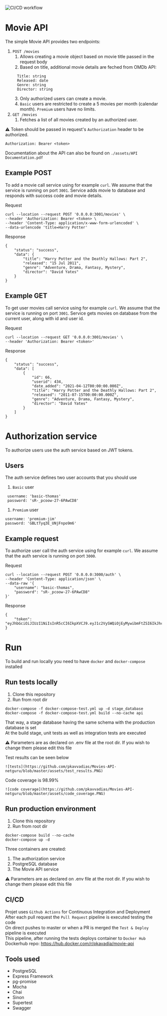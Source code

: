 ![CI/CD workflow](https://github.com/pkavvadias/Movies-API-netguru/actions/workflows/main.yml/badge.svg)
# Movie API

The simple Movie API provides two endpoints:

1. `POST /movies`
   1. Allows creating a movie object based on movie title passed in the request body
   2. Based on title, additional movie details are feched from OMDb API:
   ```
     Title: string
     Released: date
     Genre: string
     Director: string
   ```
   3. Only authorized users can create a movie.
   4. `Basic` users are restricted to create a 5 movies per month (calendar
      month). `Premium` users have no limits.
1. `GET /movies`
   1. Fetches a list of all movies created by an authorized user.

⚠️ Token should be passed in request's `Authorization` header to be authorized.

```
Authorization: Bearer <token>
```
Documentation about the API can also be found on `./assets/API Documentation.pdf`
## Example POST 

To add a movie call service using for example `curl`. We assume
that the service is running on port `3001`. Service adds movie to database
and responds with success code and movie details.  

Request

```
curl --location --request POST '0.0.0.0:3001/movies' \
--header 'Authorization: Bearer <token> \
--header 'Content-Type: application/x-www-form-urlencoded' \
--data-urlencode 'title=Harry Potter'

```

Response

```
{
    "status": "success",
    "data": {
        "title": "Harry Potter and the Deathly Hallows: Part 2",
        "released": "15 Jul 2011",
        "genre": "Adventure, Drama, Fantasy, Mystery",
        "director": "David Yates"
    }
}
```

## Example GET 

To get user movies call service using for example `curl`. We assume
that the service is running on port `3001`. Service gets movies on
database from the current user, along with id and user id.  

Request

```
curl --location --request GET '0.0.0.0:3001/movies' \
--header 'Authorization: Bearer <token>'

```

Response

```
{
    "status": "success",
    "data": [
        {
            "id": 66,
            "userid": 434,
            "date_added": "2021-04-12T00:00:00.000Z",
            "title": "Harry Potter and the Deathly Hallows: Part 2",
            "released": "2011-07-15T00:00:00.000Z",
            "genre": "Adventure, Drama, Fantasy, Mystery",
            "director": "David Yates"
        }
    ]
}
```
# Authorization service

To authorize users use the auth service based on JWT tokens.  
## Users

The auth service defines two user accounts that you should use  

1. `Basic` user

```
 username: 'basic-thomas'
 password: 'sR-_pcoow-27-6PAwCD8'
```

1. `Premium` user

```
username: 'premium-jim'
password: 'GBLtTyq3E_UNjFnpo9m6'
```
## Example request

To authorize user call the auth service using for example `curl`. We assume
that the auth service is running on port `3000`.  

Request

```
curl --location --request POST '0.0.0.0:3000/auth' \
--header 'Content-Type: application/json' \
--data-raw '{
    "username": "basic-thomas",
    "password": "sR-_pcoow-27-6PAwCD8"
}'
```

Response

```
{
    "token": "eyJhbGciOiJIUzI1NiIsInR5cCI6IkpXVCJ9.eyJ1c2VySWQiOjEyMywibmFtZSI6IkJhc2ljIFRob21hcyIsInJvbGUiOiJiYXNpYyIsImlhdCI6MTYxODIxODU1NiwiZXhwIjoxNjE4MjIwMzU2LCJpc3MiOiJodHRwczovL3d3dy5uZXRndXJ1LmNvbS8iLCJzdWIiOiIxMjMifQ.aHn18NijgXhvEqYxHXmvnqj2ONNB82KWcCGK_IX2Mqw"
}
```
# Run 
To build and run locally you need to have `docker` and `docker-compose` installed  

## Run tests locally 
1. Clone this repository   
2. Run from root dir  

```
docker-compose -f docker-compose-test.yml up -d stage_database  
docker-compose -f docker-compose-test.yml build --no-cache api  
```
That way, a stage database having the same schema with the production database is set  
At the build stage, unit tests as well as integration tests are executed  

⚠️ Parameters are as declared on .env file at the root dir. If you wish to change them please edit this file
    
Test results can be seen below   
```    
![tests](https://github.com/pkavvadias/Movies-API-netguru/blob/master/assets/test_results.PNG)  
```  
  
Code coverage is 98.99%  
  
```     
![code coverage](https://github.com/pkavvadias/Movies-API-netguru/blob/master/assets/code_coverage.PNG)
```

## Run production environment
1. Clone this repository  
2. Run from root dir  

```
docker-compose build --no-cache  
docker-compose up -d  
```
Three containers are created:  
1. The authorization service
2. PostgreSQL database
3. The Movie API service

⚠️ Parameters are as declared on .env file at the root dir. If you wish to change them please edit this file  

## CI/CD
Projet uses `Github Actions` for Continuous Integration and Deployment    
After each pull request the `Pull Request` pipeline is executed testing the code  
On direct pushes to master or when a PR is merged the `Test & Deploy` pipeline is executed  
This pipeline, after running the tests deploys container to `Docker Hub` 
Dockerhub repo: https://hub.docker.com/r/pkavadia/movie-api 

## Tools used

- PostgreSQL
- Express Framework
- pg-promise
- Mocha
- Chai
- Sinon
- Supertest
- Swagger

